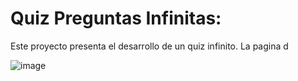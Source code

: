 # Quiz Preguntas Infinitas:

Este proyecto presenta el desarrollo de un quiz infinito. 
La pagina d


![image](./imagenes/imagenPrincipal)